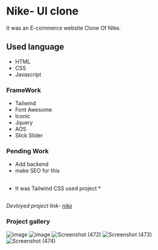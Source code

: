 # Nike- UI clone
It was an E-commerce website Clone Of NIke. 
## Used language ##
- HTML 
- CSS
- Javascript
### FrameWork ###
- Tailwind
- Font Awesome
- Iconic
- Jquery
- AOS
- Slick Slider
### Pending Work ###
- Add backend 
- make SEO for this
## ##
* It was Tailwind CSS used project *
## ##
*Devloyed project link- [nike](https://Jagrati1213.github.io/nike-clone)*
### Project gallery ###

![image](https://user-images.githubusercontent.com/85276293/189605793-e34aeec2-708e-42bf-8b79-dd5f9dcd5fd0.png)
![image](https://user-images.githubusercontent.com/85276293/194697184-274c0c1d-09f6-411a-abf0-2c07c8a88ab1.png)
![Screenshot (472)](https://user-images.githubusercontent.com/85276293/194697383-2cd74bd3-a343-498b-b2b8-0f5535f6e6b7.png)
![Screenshot (473)](https://user-images.githubusercontent.com/85276293/194697350-ab8f7266-0736-46c0-94b5-e4021ba5f341.png)
![Screenshot (474)](https://user-images.githubusercontent.com/85276293/194697317-5727340f-ed1d-4e62-abc6-3337fd62875c.png)


